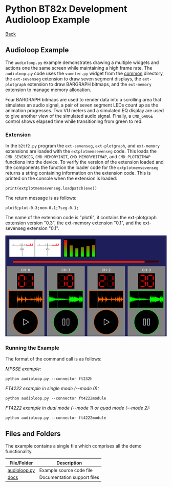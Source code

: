 # Python BT82x Development Audioloop Example

[Back](../README.md)

## Audioloop Example

The `audioloop.py` example demonstrates drawing a multiple widgets and actions one the same screen while maintaining a high frame rate. The `audioloop.py` code uses the `vumeter.py` widget from the [common](../common) directory, the `ext-sevenseg` extension to draw seven segment displays, the `ext-plotgraph` extension to draw BARGRAPH bitmaps, and the `ext-memory` extension to manage memory allocation.

Four BARGRAPH bitmaps are used to render data into a scrolling area that simulates an audio signal, a pair of seven segment LEDs count up as the animation progresses. Two VU meters and a simulated EQ display are used to give another view of the simulated audio signal. Finally, a `CMD_GAUGE` control shows elapsed time while transitioning from green to red.

### Extension

In the `b2tf2.py` program the `ext-sevenseg`, `ext-plotgraph`, and `ext-memory` extensions are loaded with the `extplotmemsevenseg` code. This loads the `CMD_SEVENSEG`, `CMD_MEMORYINIT`, `CMD_MEMORYBITMAP`, and `CMD_PLOTBITMAP` functions into the device. To verify the version of the extension loaded and the components the function the loader code for the `extplotmemsevenseg` returns a string containing information on the extension code. This is printed on the console when the extension is loaded:

```
print(extplotmemsevenseg.loadpatch(eve))
```
The return message is as follows:
```
plot6;plot-0.3;mem-0.1;7seg-0.1;
```
The name of the extension code is "plot6", it contains the ext-plotgraph extension version "0.3", the ext-memory extension "0.1", and the ext-sevenseg extension "0.1".

![Audioloop Example](docs/audioloop.png)

### Running the Example

The format of the command call is as follows:

_MPSSE example:_
```
python audioloop.py --connector ft232h 
```

_FT4222 example in single mode (--mode 0):_

```
python audioloop.py --connector ft4222module 

```

_FT4222 example in dual mode (--mode 1) or quad mode (--mode 2):_

```
python audioloop.py --connector ft4222module 

```

## Files and Folders

The example contains a single file which comprises all the demo functionality.

| File/Folder | Description |
| --- | --- |
| [audioloop.py](audioloop.py) | Example source code file |
| [docs](docs) | Documentation support files |

